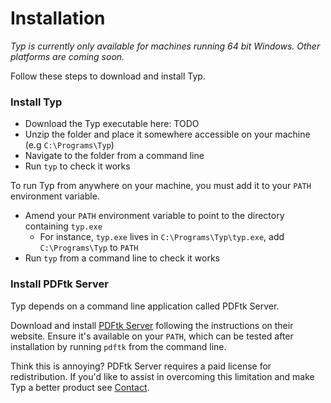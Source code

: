 # Installation

*Typ is currently only available for machines running 64 bit Windows. Other platforms are coming soon.*

Follow these steps to download and install Typ.

### Install Typ

- Download the Typ executable here: TODO
- Unzip the folder and place it somewhere accessible on your machine (e.g `C:\Programs\Typ`)
- Navigate to the folder from a command line
- Run `typ` to check it works

To run Typ from anywhere on your machine, you must add it to your `PATH` environment variable.

- Amend your `PATH` environment variable to point to the directory containing `typ.exe`
    - For instance, `typ.exe` lives in `C:\Programs\Typ\typ.exe`, add `C:\Programs\Typ` to `PATH`
- Run `typ` from a command line to check it works

### Install PDFtk Server

Typ depends on a command line application called PDFtk Server.

Download and install [PDFtk Server](https://www.pdflabs.com/tools/pdftk-server/) following the instructions on their website. Ensure it's available on your `PATH`, which can be tested after installation by running `pdftk` from the command line.

Think this is annoying? PDFtk Server requires a paid license for redistribution. If you'd like to assist in overcoming this limitation and make Typ a better product see [Contact](./contact.md).


